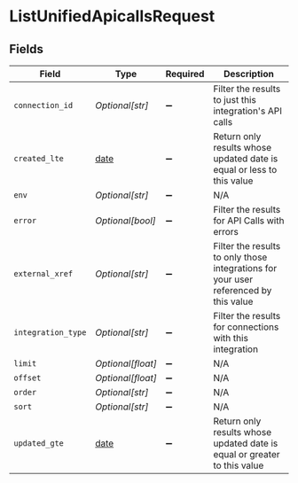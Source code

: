 # ListUnifiedApicallsRequest


## Fields

| Field                                                                                | Type                                                                                 | Required                                                                             | Description                                                                          |
| ------------------------------------------------------------------------------------ | ------------------------------------------------------------------------------------ | ------------------------------------------------------------------------------------ | ------------------------------------------------------------------------------------ |
| `connection_id`                                                                      | *Optional[str]*                                                                      | :heavy_minus_sign:                                                                   | Filter the results to just this integration's API calls                              |
| `created_lte`                                                                        | [date](https://docs.python.org/3/library/datetime.html#date-objects)                 | :heavy_minus_sign:                                                                   | Return only results whose updated date is equal or less to this value                |
| `env`                                                                                | *Optional[str]*                                                                      | :heavy_minus_sign:                                                                   | N/A                                                                                  |
| `error`                                                                              | *Optional[bool]*                                                                     | :heavy_minus_sign:                                                                   | Filter the results for API Calls with errors                                         |
| `external_xref`                                                                      | *Optional[str]*                                                                      | :heavy_minus_sign:                                                                   | Filter the results to only those integrations for your user referenced by this value |
| `integration_type`                                                                   | *Optional[str]*                                                                      | :heavy_minus_sign:                                                                   | Filter the results for connections with this integration                             |
| `limit`                                                                              | *Optional[float]*                                                                    | :heavy_minus_sign:                                                                   | N/A                                                                                  |
| `offset`                                                                             | *Optional[float]*                                                                    | :heavy_minus_sign:                                                                   | N/A                                                                                  |
| `order`                                                                              | *Optional[str]*                                                                      | :heavy_minus_sign:                                                                   | N/A                                                                                  |
| `sort`                                                                               | *Optional[str]*                                                                      | :heavy_minus_sign:                                                                   | N/A                                                                                  |
| `updated_gte`                                                                        | [date](https://docs.python.org/3/library/datetime.html#date-objects)                 | :heavy_minus_sign:                                                                   | Return only results whose updated date is equal or greater to this value             |